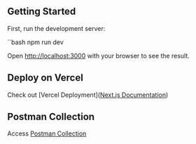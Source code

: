 ## Getting Started

First, run the development server:

``bash
npm run dev

Open [http://localhost:3000](http://localhost:3000) with your browser to see the result.


## Deploy on Vercel

Check out [Vercel Deployment]([Next.js Documentation](https://nextjs.org/docs))

## Postman Collection

Access [Postman Collection](https://api.postman.com/collections/28006557-83cddbe6-9101-4397-8456-92dd82cbbcac?access_key=PMAT-01HGTBEVRB203YVB96ERCYKDEG)
